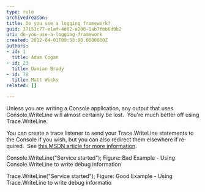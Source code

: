 ```yaml
---
type: rule
archivedreason: 
title: Do you use a logging framework?
guid: 37153c77-e1af-4d82-a200-1ab7fbb6d0b2
uri: do-you-use-a-logging-framework
created: 2012-04-01T09:53:00.0000000Z
authors:
- id: 1
  title: Adam Cogan
- id: 23
  title: Damian Brady
- id: 78
  title: Matt Wicks
related: []

---
```



<p class="MsoListParagraph"><span lang="EN-AU">Unless you are writing a Console application, any output that uses Console.WriteLine will almost certainly be lost.&#160; You're much better off using Trace.WriteLine.</span></p>
<p class="MsoListParagraph"><span lang="EN-AU">You can create a trace listener to send your Trace.WriteLine statements to the Console if you wish, but you can also redirect them elsewhere if required.&#160; See <a href="http&#58;//msdn.microsoft.com/en-us/library/sk36c28t.aspx">this MSDN article for more information</a>.</span></p>
<p class="MsoListParagraph"><span lang="EN-AU" class="ssw-rteStyle-CodeArea">Console.WriteLine(&quot;Service started&quot;);</span><span class="ssw-rteStyle-FigureBad">&#160;Figure&#58; Bad Example - Using Console.WriteLine to write debug information</span></p>
<p class="MsoListParagraph"><span class="ssw-rteStyle-CodeArea">Trace.WriteLine(&quot;Service started&quot;);</span><span class="ssw-rteStyle-FigureGood">&#160;Figure&#58; Good Example - Using Trace.WriteLine to write debug informatio</span></p>
<br><excerpt class='endintro'></excerpt><br>



